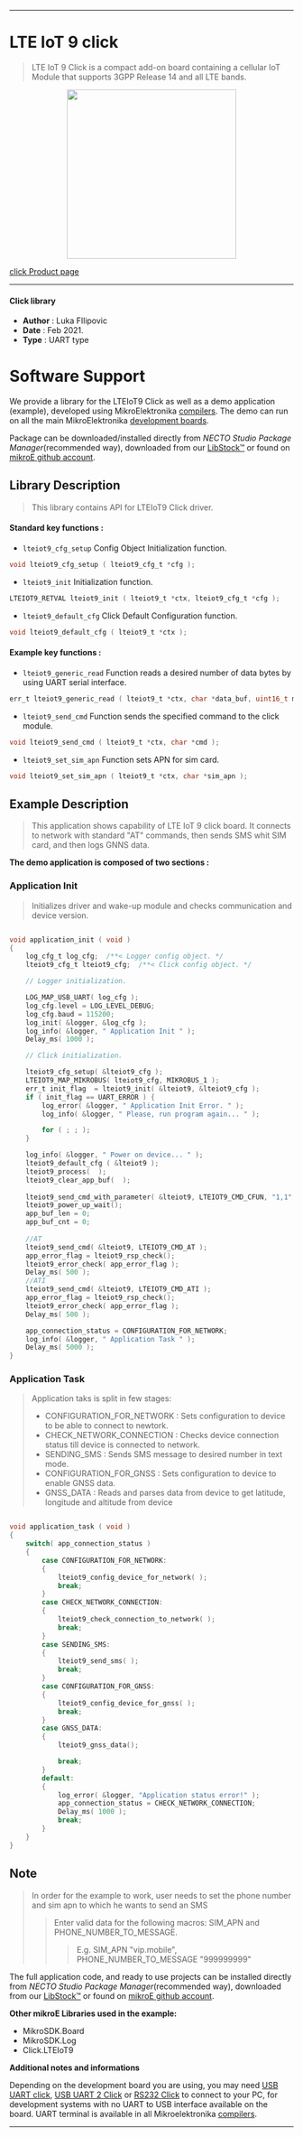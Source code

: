 
---
# LTE IoT 9 click

> LTE IoT 9 Click is a compact add-on board containing a cellular IoT Module that supports 3GPP Release 14 and all LTE bands.

<p align="center">
  <img src="https://download.mikroe.com/images/click_for_ide/lte_iot_9_click.png" height=300px>
</p>

[click Product page](https://www.mikroe.com/lte-iot-9-click)

---


#### Click library

- **Author**        : Luka FIlipovic
- **Date**          : Feb 2021.
- **Type**          : UART type


# Software Support

We provide a library for the LTEIoT9 Click
as well as a demo application (example), developed using MikroElektronika
[compilers](https://www.mikroe.com/necto-studio).
The demo can run on all the main MikroElektronika [development boards](https://www.mikroe.com/development-boards).

Package can be downloaded/installed directly from *NECTO Studio Package Manager*(recommended way), downloaded from our [LibStock&trade;](https://libstock.mikroe.com) or found on [mikroE github account](https://github.com/MikroElektronika/mikrosdk_click_v2/tree/master/clicks).

## Library Description

> This library contains API for LTEIoT9 Click driver.

#### Standard key functions :

- `lteiot9_cfg_setup` Config Object Initialization function.
```c
void lteiot9_cfg_setup ( lteiot9_cfg_t *cfg );
```

- `lteiot9_init` Initialization function.
```c
LTEIOT9_RETVAL lteiot9_init ( lteiot9_t *ctx, lteiot9_cfg_t *cfg );
```

- `lteiot9_default_cfg` Click Default Configuration function.
```c
void lteiot9_default_cfg ( lteiot9_t *ctx );
```

#### Example key functions :

- `lteiot9_generic_read` Function reads a desired number of data bytes by using UART serial interface.
```c
err_t lteiot9_generic_read ( lteiot9_t *ctx, char *data_buf, uint16_t max_len );
```

- `lteiot9_send_cmd` Function sends the specified command to the click module.
```c
void lteiot9_send_cmd ( lteiot9_t *ctx, char *cmd );
```

- `lteiot9_set_sim_apn` Function sets APN for sim card.
```c
void lteiot9_set_sim_apn ( lteiot9_t *ctx, char *sim_apn );
```

## Example Description

>  This application shows capability of LTE IoT 9 click board.
 It connects to network with standard "AT" commands, then
 sends SMS whit SIM card, and then logs GNNS data.

**The demo application is composed of two sections :**

### Application Init

> Initializes driver and wake-up module and checks
  communication and device version.

```c

void application_init ( void ) 
{
    log_cfg_t log_cfg;  /**< Logger config object. */
    lteiot9_cfg_t lteiot9_cfg;  /**< Click config object. */

    // Logger initialization.

    LOG_MAP_USB_UART( log_cfg );
    log_cfg.level = LOG_LEVEL_DEBUG;
    log_cfg.baud = 115200;
    log_init( &logger, &log_cfg );
    log_info( &logger, " Application Init " );
    Delay_ms( 1000 );

    // Click initialization.

    lteiot9_cfg_setup( &lteiot9_cfg );
    LTEIOT9_MAP_MIKROBUS( lteiot9_cfg, MIKROBUS_1 );
    err_t init_flag  = lteiot9_init( &lteiot9, &lteiot9_cfg );
    if ( init_flag == UART_ERROR ) {
        log_error( &logger, " Application Init Error. " );
        log_info( &logger, " Please, run program again... " );

        for ( ; ; );
    }

    log_info( &logger, " Power on device... " );
    lteiot9_default_cfg ( &lteiot9 );
    lteiot9_process(  );
    lteiot9_clear_app_buf(  );
    
    lteiot9_send_cmd_with_parameter( &lteiot9, LTEIOT9_CMD_CFUN, "1,1" );
    lteiot9_power_up_wait();    
    app_buf_len = 0;
    app_buf_cnt = 0;
    
    //AT
    lteiot9_send_cmd( &lteiot9, LTEIOT9_CMD_AT );
    app_error_flag = lteiot9_rsp_check();
    lteiot9_error_check( app_error_flag );
    Delay_ms( 500 );
    //ATI
    lteiot9_send_cmd( &lteiot9, LTEIOT9_CMD_ATI );
    app_error_flag = lteiot9_rsp_check();
    lteiot9_error_check( app_error_flag );
    Delay_ms( 500 );

    app_connection_status = CONFIGURATION_FOR_NETWORK;
    log_info( &logger, " Application Task " );
    Delay_ms( 5000 );
}

```

### Application Task

> Application taks is split in few stages:
>  - CONFIGURATION_FOR_NETWORK : Sets configuration to device to 
                                be able to connect to newtork.
>  - CHECK_NETWORK_CONNECTION  : Checks device connection status 
                                till device is connected to network.
>  - SENDING_SMS               : Sends SMS message to desired number in text mode.
  >- CONFIGURATION_FOR_GNSS    : Sets configuration to device to enable GNSS data.
>  - GNSS_DATA                 : Reads and parses data from device to 
                                get latitude, longitude and altitude from device

```c

void application_task ( void ) 
{    
    switch( app_connection_status )
    {
        case CONFIGURATION_FOR_NETWORK:
        {
            lteiot9_config_device_for_network( );
            break;
        }
        case CHECK_NETWORK_CONNECTION:
        {
            lteiot9_check_connection_to_network( );
            break;
        }
        case SENDING_SMS:
        {
            lteiot9_send_sms( );
            break;
        }
        case CONFIGURATION_FOR_GNSS:
        {
            lteiot9_config_device_for_gnss( );
            break;
        }
        case GNSS_DATA:
        {
            lteiot9_gnss_data();

            break;
        }
        default:
        {
            log_error( &logger, "Application status error!" );
            app_connection_status = CHECK_NETWORK_CONNECTION;
            Delay_ms( 1000 );
            break;
        }
    }
}

```

## Note

> In order for the example to work, 
   user needs to set the phone number and sim apn to which he wants to send an SMS
>> Enter valid data for the following macros: SIM_APN and PHONE_NUMBER_TO_MESSAGE.
>>> E.g.
    SIM_APN "vip.mobile",
    PHONE_NUMBER_TO_MESSAGE "999999999"

The full application code, and ready to use projects can be installed directly from *NECTO Studio Package Manager*(recommended way), downloaded from our [LibStock&trade;](https://libstock.mikroe.com) or found on [mikroE github account](https://github.com/MikroElektronika/mikrosdk_click_v2/tree/master/clicks).

**Other mikroE Libraries used in the example:**

- MikroSDK.Board
- MikroSDK.Log
- Click.LTEIoT9

**Additional notes and informations**

Depending on the development board you are using, you may need
[USB UART click](https://www.mikroe.com/usb-uart-click),
[USB UART 2 Click](https://www.mikroe.com/usb-uart-2-click) or
[RS232 Click](https://www.mikroe.com/rs232-click) to connect to your PC, for
development systems with no UART to USB interface available on the board. UART
terminal is available in all Mikroelektronika
[compilers](https://shop.mikroe.com/compilers).

---
